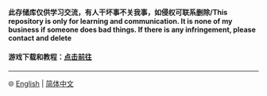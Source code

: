 #### 此存储库仅供学习交流，有人干坏事不关我事，如侵权可联系删除/This repository is only for learning and communication. It is none of my business if someone does bad things. If there is any infringement, please contact and delete

#### 游戏下载和教程：[点击前往](https://mihoyu.cn)


---
🌐 [English](./README_EN.md) | [简体中文](./README.md)
